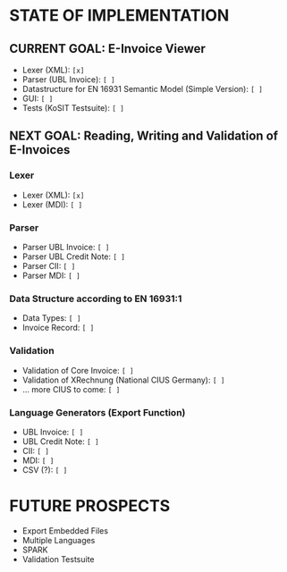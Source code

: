 # STATE OF IMPLEMENTATION

## CURRENT GOAL: E-Invoice Viewer

- Lexer (XML): `[x]`
- Parser (UBL Invoice): `[ ]`
- Datastructure for EN 16931 Semantic Model (Simple Version): `[ ]`
- GUI: `[ ]`
- Tests (KoSIT Testsuite): `[ ]`

## NEXT GOAL: Reading, Writing and Validation of E-Invoices

### Lexer

- Lexer (XML): `[x]`
- Lexer (MDI): `[ ]`

### Parser

- Parser UBL Invoice: `[ ]`
- Parser UBL Credit Note: `[ ]`
- Parser CII: `[ ]`
- Parser MDI: `[ ]`

### Data Structure according to EN 16931:1

- Data Types: `[ ]`
- Invoice Record: `[ ]`

### Validation

- Validation of Core Invoice: `[ ]`
- Validation of XRechnung (National CIUS Germany): `[ ]`
- ... more CIUS to come: `[ ]`


### Language Generators (Export Function)

- UBL Invoice: `[ ]`
- UBL Credit Note: `[ ]`
- CII: `[ ]`
- MDI: `[ ]`
- CSV (?): `[ ]`

# FUTURE PROSPECTS

- Export Embedded Files
- Multiple Languages
- SPARK
- Validation Testsuite